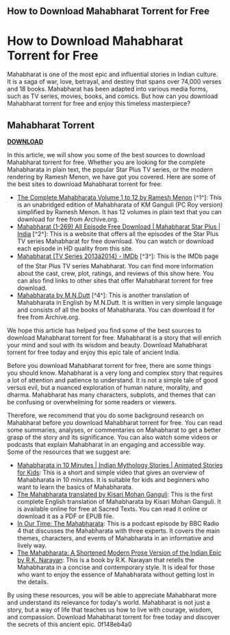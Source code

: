 ## How to Download Mahabharat Torrent for Free

  
# How to Download Mahabharat Torrent for Free
 
Mahabharat is one of the most epic and influential stories in Indian culture. It is a saga of war, love, betrayal, and destiny that spans over 74,000 verses and 18 books. Mahabharat has been adapted into various media forms, such as TV series, movies, books, and comics. But how can you download Mahabharat torrent for free and enjoy this timeless masterpiece?
 
## Mahabharat Torrent


[**DOWNLOAD**](https://www.google.com/url?q=https%3A%2F%2Furllio.com%2F2tKguB&sa=D&sntz=1&usg=AOvVaw1VFUqF3qvSEL9Uh0WUTHAl)

 
In this article, we will show you some of the best sources to download Mahabharat torrent for free. Whether you are looking for the complete Mahabharata in plain text, the popular Star Plus TV series, or the modern rendering by Ramesh Menon, we have got you covered. Here are some of the best sites to download Mahabharat torrent for free:
 
- [The Complete Mahabharata Volume 1 to 12 by Ramesh Menon](https://archive.org/details/menon-ramesh-the-complete-mahabharata-volume-1-12) [^1^]: This is an unabridged edition of Mahabharata of KM Ganguli (PC Roy version) simplified by Ramesh Menon. It has 12 volumes in plain text that you can download for free from Archive.org.
- [Mahabharat (1-269) All Episode Free Download | Mahabharat Star Plus | India](https://mahabharatet.wixsite.com/emon) [^2^]: This is a website that offers all the episodes of the Star Plus TV series Mahabharat for free download. You can watch or download each episode in HD quality from this site.
- [Mahabharat (TV Series 2013â2014) - IMDb](https://www.imdb.com/title/tt3212600/) [^3^]: This is the IMDb page of the Star Plus TV series Mahabharat. You can find more information about the cast, crew, plot, ratings, and reviews of this show here. You can also find links to other sites that offer Mahabharat torrent for free download.
- [Mahabharata by M.N.Dutt](https://archive.org/details/TheMahabharataMNDutt) [^4^]: This is another translation of Mahabharata in English by M.N.Dutt. It is written in very simple language and consists of all the books of Mahabharata. You can download it for free from Archive.org.

We hope this article has helped you find some of the best sources to download Mahabharat torrent for free. Mahabharat is a story that will enrich your mind and soul with its wisdom and beauty. Download Mahabharat torrent for free today and enjoy this epic tale of ancient India.
  
Before you download Mahabharat torrent for free, there are some things you should know. Mahabharat is a very long and complex story that requires a lot of attention and patience to understand. It is not a simple tale of good versus evil, but a nuanced exploration of human nature, morality, and dharma. Mahabharat has many characters, subplots, and themes that can be confusing or overwhelming for some readers or viewers.
 
Therefore, we recommend that you do some background research on Mahabharat before you download Mahabharat torrent for free. You can read some summaries, analyses, or commentaries on Mahabharat to get a better grasp of the story and its significance. You can also watch some videos or podcasts that explain Mahabharat in an engaging and accessible way. Some of the resources that we suggest are:

- [Mahabharata in 10 Minutes | Indian Mythology Stories | Animated Stories for Kids](https://www.youtube.com/watch?v=7Zl1t0qsx78): This is a short and simple video that gives an overview of Mahabharata in 10 minutes. It is suitable for kids and beginners who want to learn the basics of Mahabharata.
- [The Mahabharata translated by Kisari Mohan Ganguli](https://www.sacred-texts.com/hin/maha/index.htm): This is the first complete English translation of Mahabharata by Kisari Mohan Ganguli. It is available online for free at Sacred Texts. You can read it online or download it as a PDF or EPUB file.
- [In Our Time: The Mahabharata](https://www.bbc.co.uk/programmes/b007x0xx): This is a podcast episode by BBC Radio 4 that discusses the Mahabharata with three experts. It covers the main themes, characters, and events of Mahabharata in an informative and lively way.
- [The Mahabharata: A Shortened Modern Prose Version of the Indian Epic by R.K. Narayan](https://www.amazon.com/Mahabharata-Shortened-Modern-Prose-Version/dp/0226067411): This is a book by R.K. Narayan that retells the Mahabharata in a concise and contemporary style. It is ideal for those who want to enjoy the essence of Mahabharata without getting lost in the details.

By using these resources, you will be able to appreciate Mahabharat more and understand its relevance for today's world. Mahabharat is not just a story, but a way of life that teaches us how to live with courage, wisdom, and compassion. Download Mahabharat torrent for free today and discover the secrets of this ancient epic.
 0f148eb4a0
